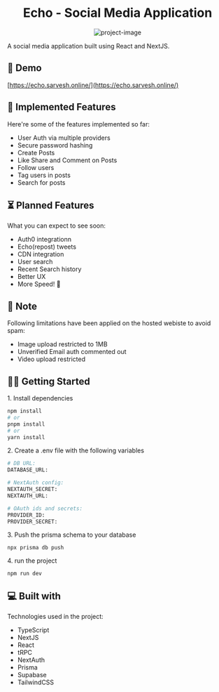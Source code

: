 <h1 align="center" id="title">Echo - Social Media Application</h1>

<p align="center"><img src="https://socialify.git.ci/sarveshpop/echo/image?font=Inter&amp;language=1&amp;name=1&amp;owner=1&amp;pattern=Solid&amp;stargazers=1&amp;theme=Dark" alt="project-image"></p>

<p id="description">A social media application built using React and NextJS.</p>

<h2>🚀 Demo</h2>

[https://echo.sarvesh.online/](https://echo.sarvesh.online/)

  
  
<h2>🫡 Implemented Features</h2>

Here're some of the features implemented so far:

*   User Auth via multiple providers
*   Secure password hashing
*   Create Posts
*   Like Share and Comment on Posts
*   Follow users
*   Tag users in posts
*   Search for posts

<h2>⏳ Planned Features</h2>

What you can expect to see soon:

*   Auth0 integrationn 
*   Echo(repost) tweets
*   CDN integration
*   User search
*   Recent Search history
*   Better UX
*   More Speed! 🚀

<h2>🚧 Note</h2>

Following limitations have been applied on the hosted webiste to avoid spam:

*   Image upload restricted to 1MB
*   Unverified Email auth commented out
*   Video upload restricted

<h2>👨‍🚀 Getting Started</h2>

<p>1. Install dependencies</p>

```bash
npm install
# or
pnpm install
# or
yarn install
```

<p>2. Create a .env file with the following variables</p>

```bash
# DB URL:
DATABASE_URL:

# NextAuth config:
NEXTAUTH_SECRET:
NEXTAUTH_URL:

# OAuth ids and secrets:
PROVIDER_ID:
PROVIDER_SECRET:
```

<p>3. Push the prisma schema to your database</p>

```
npx prisma db push
```

<p>4. run the project</p>

```
npm run dev
```

  
  
<h2>💻 Built with</h2>

Technologies used in the project:

*   TypeScript
*   NextJS
*   React
*   tRPC
*   NextAuth
*   Prisma
*   Supabase
*   TailwindCSS

